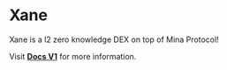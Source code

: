 # Xane

Xane is a l2 zero knowledge DEX on top of Mina Protocol!

Visit [**Docs V1**](https://docs.xane.berzan.org/) for more information.

